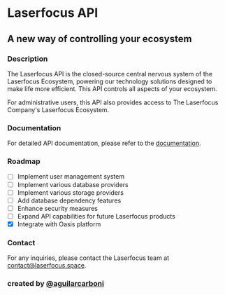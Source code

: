 # Laserfocus API
## A new way of controlling your ecosystem
### Description
The Laserfocus API is the closed-source central nervous system of the Laserfocus Ecosystem, powering our technology solutions designed to make life more efficient. This API controls all aspects of your ecosystem. 

For administrative users, this API also provides access to The Laserfocus Company's Laserfocus Ecosystem.

### Documentation
For detailed API documentation, please refer to the [documentation](./docs/README.md).

### Roadmap
- [ ] Implement user management system
- [ ] Implement various database providers
- [ ] Implement various storage providers
- [ ] Add database dependency features
- [ ] Enhance security measures
- [ ] Expand API capabilities for future Laserfocus products
- [x] Integrate with Oasis platform

### Contact
For any inquiries, please contact the Laserfocus team at [contact@laserfocus.space](mailto:contact@laserfocus.space).

### created by [@aguilarcarboni](https://github.com/aguilarcarboni/)

